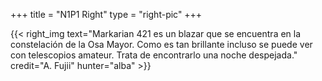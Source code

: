 +++
title = "N1P1 Right"
type = "right-pic"
+++

{{< right_img
    text="Markarian 421 es un blazar que se encuentra en la constelación de la Osa Mayor. Como es tan brillante incluso se puede ver con telescopios amateur. Trata de encontrarlo una noche despejada."
    credit="A. Fujii"
    hunter="alba" >}}
